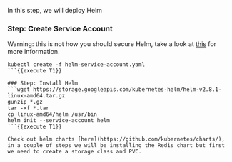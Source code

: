 In this step, we will deploy Helm

### Step: Create Service Account

Warning: this is not how you should secure Helm, take a look at [this](https://github.com/kubernetes/helm/blob/master/docs/securing_installation.md) for more information.

```
kubectl create -f helm-service-account.yaml
```{{execute T1}}

### Step: Install Helm
```wget https://storage.googleapis.com/kubernetes-helm/helm-v2.8.1-linux-amd64.tar.gz
gunzip *.gz
tar -xf *.tar
cp linux-amd64/helm /usr/bin
helm init --service-account helm
```{{execute T1}}

Check out helm charts [here](https://github.com/kubernetes/charts/), in a couple of steps we will be installing the Redis chart but first we need to create a storage class and PVC.
